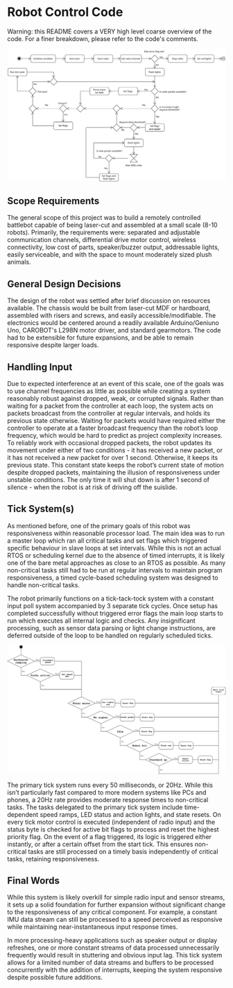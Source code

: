 # Robot Control Code

Warning: this README covers a VERY high level coarse overview of the code. For a finer breakdown, please refer to the code's comments.

![Activity diagram for main code loop](https://github.com/carobot/NIU-Sumo-Robot/blob/main/pokemon_robot/images/main_activity.png)

## Scope Requirements
The general scope of this project was to build a remotely controlled battlebot capable of being laser-cut and assembled at a small scale (8-10 robots). Primarily, the requirements were: separated and adjustable communication channels, differential drive motor control, wireless connectivity, low cost of parts, speaker/buzzer output, addressable lights, easily serviceable, and with the space to mount moderately sized plush animals.

## General Design Decisions
The design of the robot was settled after brief discussion on resources available. The chassis would be built from laser-cut MDF or hardboard, assembled with risers and screws, and easily accessible/modifiable. The electronics would be centered around a readily available Arduino/Geniuno Uno, CAROBOT's L298N motor driver, and standard gearmotors. The code had to be extensible for future expansions, and be able to remain responsive despite larger loads.

## Handling Input
Due to expected interference at an event of this scale, one of the goals was to use channel frequencies as little as possible while creating a system reasonably robust against dropped, weak, or corrupted signals. Rather than waiting for a packet from the controller at each loop, the system acts on packets broadcast from the controller at regular intervals, and holds its previous state otherwise. Waiting for packets would have required either the controller to operate at a faster broadcast frequency than the robot’s loop frequency, which would be hard to predict as project complexity increases.
To reliably work with occasional dropped packets, the robot updates its movement under either of two conditions - it has received a new packet, or it has not received a new packet for over 1 second. Otherwise, it keeps its previous state. This constant state keeps the robot’s current state of motion despite dropped packets, maintaining the illusion of responsiveness under unstable conditions. The only time it will shut down is after 1 second of silence - when the robot is at risk of driving off the suislide.

## Tick System(s)
As mentioned before, one of the primary goals of this robot was responsiveness within reasonable processor load. The main idea was to run a master loop which ran all critical tasks and set flags which triggered specific behaviour in slave loops at set intervals. While this is not an actual RTOS or scheduling kernel due to the absence of timed interrupts, it is likely one of the bare metal approaches as close to an RTOS as possible. As many non-critical tasks still had to be run at regular intervals to maintain program responsiveness, a timed cycle-based scheduling system was designed to handle non-critical tasks.

The robot primarily functions on a tick-tack-tock system with a constant input poll system accompanied by 3 separate tick cycles. Once setup has completed successfully without triggered error flags the main loop starts to run which executes all internal logic and checks. Any insignificant processing, such as sensor data parsing or light change instructions, are deferred outside of the loop to be handled on regularly scheduled ticks.

![Logic flowchart for tick control](https://github.com/carobot/NIU-Sumo-Robot/blob/main/pokemon_robot/images/flowchart.png)

The primary tick system runs every 50 milliseconds, or 20Hz. While this isn’t particularly fast compared to more modern systems like PCs and phones, a 20Hz rate provides moderate response times to non-critical tasks. The tasks delegated to the primary tick system include time-dependent speed ramps, LED status and action lights, and state resets. On every tick motor control is executed (independent of radio input) and the status byte is checked for active bit flags to process and reset the highest priority flag. On the event of a flag triggered, its logic is triggered either instantly, or after a certain offset from the start tick. This ensures non-critical tasks are still processed on a timely basis independently of critical tasks, retaining responsiveness.


## Final Words
While this system is likely overkill for simple radio input and sensor streams, it sets up a solid foundation for further expansion without significant change to the responsiveness of any critical component. For example, a constant IMU data stream can still be processed to a speed perceived as responsive while maintaining near-instantaneous input response times.

In more processing-heavy applications such as speaker output or display refreshes, one or more constant streams of data processed unnecessarily frequently would result in stuttering and obvious input lag. This tick system allows for a limited number of data streams and buffers to be processed concurrently with the addition of interrupts, keeping the system responsive despite possible future additions.
